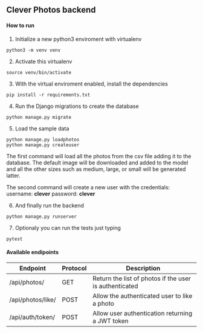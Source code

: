 ## Clever Photos backend

#### How to run

1. Initialize a new python3 enviroment with virtualenv

```
python3 -m venv venv
```

2. Activate this virtualenv

```
source venv/bin/activate
```

3. With the virtual enviroment enabled, install the dependencies

```
pip install -r requirements.txt
```

4. Run the Django migrations to create the database

```
python manage.py migrate
```

5. Load the sample data

```
python manage.py loadphotos
python manage.py createuser
```

The first command will load all the photos from the csv file adding it to the database. The default image will be downloaded and added to the model and all the other sizes such as medium, large, or small will be generated latter.

The second command will create a new user with the credentials:
username: **clever**
password: **clever**

6. And finally run the backend

```
python manage.py runserver
```

7. Optionaly you can run the tests just typing

```
pytest
```

#### Available endipoints

| Endpoint          | Protocol | Description                                            |
| ----------------- | -------- | ------------------------------------------------------ |
| /api/photos/      | GET      | Return the list of photos if the user is authenticated |
| /api/photos/like/ | POST     | Allow the authenticated user to like a photo           |
| /api/auth/token/  | POST     | Allow user authentication returning a JWT token        |
